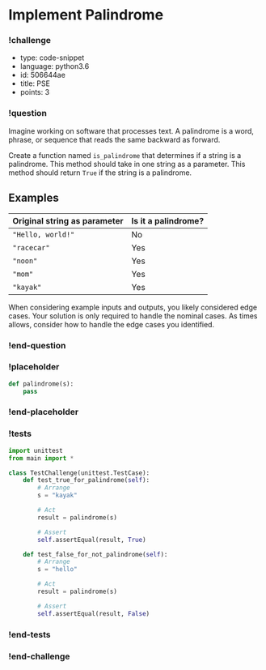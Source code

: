 # Implement Palindrome

<!-- prettier-ignore-start -->
### !challenge
* type: code-snippet
* language: python3.6
* id: 506644ae
* title: PSE
* points: 3
### !question

Imagine working on software that processes text. A palindrome is a word, phrase, or sequence that reads the same backward as forward.

Create a function named `is_palindrome` that determines if a string is a palindrome. This method should take in one string as a parameter. This method should return `True` if the string is a palindrome.

## Examples

| Original string as parameter | Is it a palindrome? |
| ---------------------------- | ------------------- |
| `"Hello, world!"`            | No                  |
| `"racecar"`                  | Yes                 |
| `"noon"`                     | Yes                 |
| `"mom"`                      | Yes                 |
| `"kayak"`                    | Yes                 |

When considering example inputs and outputs, you likely considered edge cases. Your solution is only required to handle the nominal cases. As times allows, consider how to handle the edge cases you identified.

### !end-question
### !placeholder

```python
def palindrome(s):
    pass
```
### !end-placeholder


### !tests
```python
import unittest
from main import *

class TestChallenge(unittest.TestCase):
    def test_true_for_palindrome(self):
        # Arrange
        s = "kayak"

        # Act
        result = palindrome(s)

        # Assert
        self.assertEqual(result, True)

    def test_false_for_not_palindrome(self):
        # Arrange
        s = "hello"

        # Act
        result = palindrome(s)

        # Assert
        self.assertEqual(result, False)
```
### !end-tests

### !end-challenge
<!-- prettier-ignore-end -->